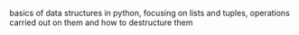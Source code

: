 basics of data structures in python, focusing on lists and tuples, operations carried out on them and how to destructure them
